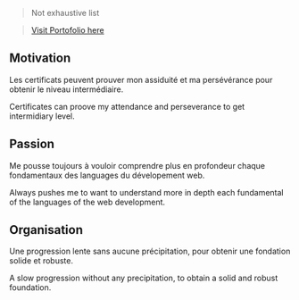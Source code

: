 > Not exhaustive list

> [Visit Portofolio here](https://projets.neworldwebsites.fr/)

## Motivation
Les certificats peuvent prouver mon assiduité et ma persévérance pour obtenir le niveau intermédiaire.

Certificates can proove my attendance and perseverance to get intermidiary level.

## Passion
Me pousse toujours à vouloir comprendre plus en profondeur chaque fondamentaux des languages du dévelopement web.

Always pushes me to want to understand more in depth each fundamental of the languages of the web development.

## Organisation
Une progression lente sans aucune précipitation, pour obtenir une fondation solide et robuste.

A slow progression without any precipitation, to obtain a solid and robust foundation.





